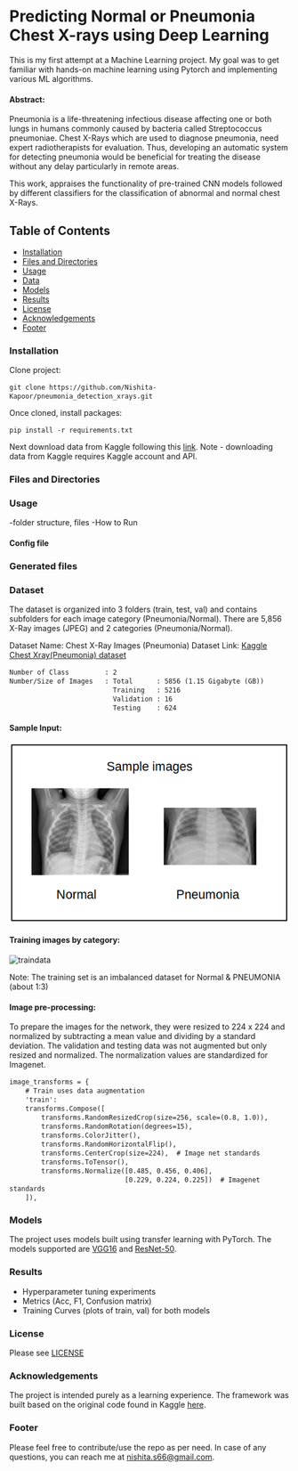 # Predicting Normal or Pneumonia Chest X-rays using Deep Learning
This is my first attempt at a Machine Learning project. My goal was to get familiar with hands-on machine learning
using Pytorch and implementing various ML algorithms.

#### Abstract:
Pneumonia is a life-threatening infectious disease affecting one or both lungs in humans commonly caused by bacteria 
called Streptococcus pneumoniae. Chest X-Rays which are used to diagnose pneumonia, need expert radiotherapists for 
evaluation. Thus, developing an automatic system for detecting pneumonia would be beneficial for treating the disease 
without any delay particularly in remote areas. 

This work, appraises the functionality of pre-trained CNN models followed by different classifiers for
the classification of abnormal and normal chest X-Rays.

## Table of Contents

- [Installation](#installation)  
- [Files and Directories](#files-and-directories)
- [Usage](#usage)  
- [Data](#dataset)    
- [Models](#models)    
- [Results](#results)    
- [License](#license)
- [Acknowledgements](#acknowledgements)     
- [Footer](#footer)
      
### Installation
Clone project:
```
git clone https://github.com/Nishita-Kapoor/pneumonia_detection_xrays.git
```
Once cloned, install packages:
```
pip install -r requirements.txt
```
Next download data from Kaggle following this [link](https://www.kaggle.com/paultimothymooney/chest-xray-pneumonia).
Note - downloading data from Kaggle requires Kaggle account and API.

### Files and Directories


### Usage
-folder structure, files
-How to Run

#### Config file

### Generated files


### Dataset
The dataset is organized into 3 folders (train, test, val) and contains subfolders for
each image category (Pneumonia/Normal). There are 5,856 X-Ray images (JPEG) and 2 categories (Pneumonia/Normal).

Dataset Name: Chest X-Ray Images (Pneumonia)
Dataset Link: [Kaggle Chest Xray(Pneumonia) dataset](https://www.kaggle.com/paultimothymooney/chest-xray-pneumonia)
```
Number of Class         : 2
Number/Size of Images   : Total      : 5856 (1.15 Gigabyte (GB))
                          Training   : 5216 
                          Validation : 16  
                          Testing    : 624  
```
#### Sample Input:

![Normal xray](images/sample_images.png)

#### Training images by category: 

![traindata](output/data_analysis/plots/train_category.png)

Note: The training set is an imbalanced dataset for Normal & PNEUMONIA (about 1:3)

#### Image pre-processing:
To prepare the images for the network, they were resized to 224 x 224 and normalized by 
subtracting a mean value and dividing by a standard deviation. The validation and testing data was not augmented 
but only resized and normalized. The normalization values are standardized for Imagenet.

```
image_transforms = {
    # Train uses data augmentation
    'train':
    transforms.Compose([
        transforms.RandomResizedCrop(size=256, scale=(0.8, 1.0)),
        transforms.RandomRotation(degrees=15),
        transforms.ColorJitter(),
        transforms.RandomHorizontalFlip(),
        transforms.CenterCrop(size=224),  # Image net standards
        transforms.ToTensor(),
        transforms.Normalize([0.485, 0.456, 0.406],
                             [0.229, 0.224, 0.225])  # Imagenet standards
    ]),  
```


 ### Models
The project uses models built using transfer learning with PyTorch. The models supported are [VGG16](https://arxiv.org/pdf/1409.1556.pdf) and 
[ResNet-50](https://arxiv.org/pdf/1512.03385.pdf). 


### Results
- Hyperparameter tuning experiments
- Metrics (Acc, F1, Confusion matrix)
- Training Curves (plots of train, val) for both models
    
### License
Please see [LICENSE](./LICENSE)
    
### Acknowledgements
The project is intended purely as a learning experience. The framework was built based on the
original code found in Kaggle [here](https://www.kaggle.com/dnik007/pneumonia-detection-using-pytorch/comments). 

### Footer
Please feel free to contribute/use the repo as per need. In case of any questions,
you can reach me at <nishita.s66@gmail.com>.